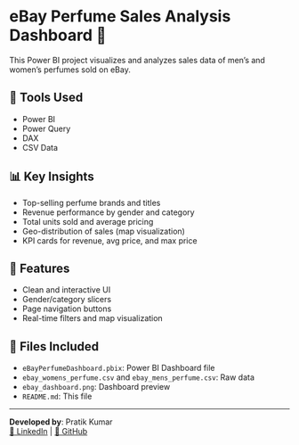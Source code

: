 # eBay Perfume Sales Analysis Dashboard 💐

This Power BI project visualizes and analyzes sales data of men’s and women’s perfumes sold on eBay.

## 🔧 Tools Used
- Power BI
- Power Query
- DAX
- CSV Data

## 📊 Key Insights
- Top-selling perfume brands and titles
- Revenue performance by gender and category
- Total units sold and average pricing
- Geo-distribution of sales (map visualization)
- KPI cards for revenue, avg price, and max price

## 📌 Features
- Clean and interactive UI
- Gender/category slicers
- Page navigation buttons
- Real-time filters and map visualization

## 📁 Files Included
- `eBayPerfumeDashboard.pbix`: Power BI Dashboard file
- `ebay_womens_perfume.csv` and `ebay_mens_perfume.csv`: Raw data
- `ebay_dashboard.png`: Dashboard preview
- `README.md`: This file

---

**Developed by**: Pratik Kumar  
[🔗 LinkedIn](https://www.linkedin.com/in/pratik-kumar-57388949/) | [🔗 GitHub](https://github.com/kumarpratik44)
